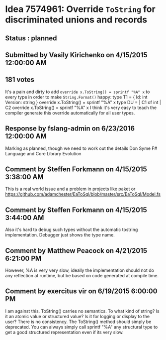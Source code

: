 # Idea 7574961: Override `ToString` for discriminated unions and records #

## Status : planned

## Submitted by Vasily Kirichenko on 4/15/2015 12:00:00 AM

## 181 votes

It's a pain and dirty to add `override x.ToString() = sprintf "%A" x` to every type in order to make `String.Format()` happy:
type T1 =
{ Id: int
Version: string }
override x.ToString() = sprintf "%A" x
type DU =
| C1 of int
| C2
override x.ToString() = sprintf "%A" x
I think it's very easy to teach the compiler generate this override automatically for all user types.


## Response by fslang-admin on 6/23/2016 12:00:00 AM

Marking as planned, though we need to work out the details
Don Syme
F# Language and Core Library Evolution



## Comment by Steffen Forkmann on 4/15/2015 3:38:00 AM

This is a real world issue and a problem in projects like paket or https://github.com/adamchester/EaToSql/blob/master/src/EaToSql/Model.fs

## Comment by Steffen Forkmann on 4/15/2015 3:44:00 AM

Also it's hard to debug such types without the automatic tostring implementation. Debugger just shows the type name.

## Comment by Matthew Peacock on 4/21/2015 6:21:00 PM

However, %A is very very slow, ideally the implementation should not do any reflection at runtime, but be based on code generated at compile time.

## Comment by exercitus vir on 6/19/2015 6:00:00 PM

I am against this. ToString() carries no semantics. To what kind of string? Is it an atomic value or structured value? Is it for logging or display to the user? There is no consistency. The ToString() method should simply be deprecated.
You can always simply call sprintf "%A" any structural type to get a good structured representation even if its very slow.

